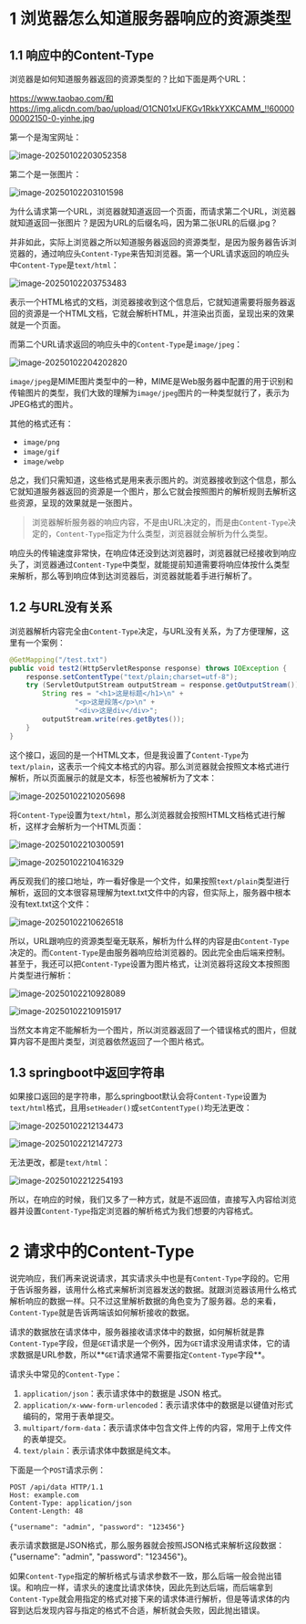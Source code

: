 # 1 浏览器怎么知道服务器响应的资源类型 

## 1.1 响应中的Content-Type

浏览器是如何知道服务器返回的资源类型的？比如下面是两个URL：

https://www.taobao.com/和https://img.alicdn.com/bao/upload/O1CN01xUFKGv1RkkYXKCAMM_!!6000000002150-0-yinhe.jpg

第一个是淘宝网址：

![image-20250102203052358](assets/image-20250102203052358.png)

第二个是一张图片：

![image-20250102203101598](assets/image-20250102203101598.png)

为什么请求第一个URL，浏览器就知道返回一个页面，而请求第二个URL，浏览器就知道返回一张图片？是因为URL的后缀名吗，因为第二张URL的后缀.jpg？

并非如此，实际上浏览器之所以知道服务器返回的资源类型，是因为服务器告诉浏览器的，通过响应头`Content-Type`来告知浏览器。第一个URL请求返回的响应头中`Content-Type`是`text/html`：

![image-20250102203753483](assets/image-20250102203753483.png)

表示一个HTML格式的文档，浏览器接收到这个信息后，它就知道需要将服务器返回的资源是一个HTML文档，它就会解析HTML，并渲染出页面，呈现出来的效果就是一个页面。

而第二个URL请求返回的响应头中的`Content-Type`是`image/jpeg`：

![image-20250102204202820](assets/image-20250102204202820.png)

`image/jpeg`是MIME图片类型中的一种，MIME是Web服务器中配置的用于识别和传输图片的类型，我们大致的理解为`image/jpeg`图片的一种类型就行了，表示为JPEG格式的图片。

其他的格式还有：

- `image/png`
- `image/gif`
- `image/webp`

总之，我们只需知道，这些格式是用来表示图片的。浏览器接收到这个信息，那么它就知道服务器返回的资源是一个图片，那么它就会按照图片的解析规则去解析这些资源，呈现的效果就是一张图片。

> 浏览器解析服务器的响应内容，不是由URL决定的，而是由`Content-Type`决定的，`Content-Type`指定为什么类型，浏览器就会解析为什么类型。

响应头的传输速度非常快，在响应体还没到达浏览器时，浏览器就已经接收到响应头了，浏览器通过`Content-Type`中类型，就能提前知道需要将响应体按什么类型来解析，那么等到响应体到达浏览器后，浏览器就能着手进行解析了。

## 1.2 与URL没有关系

浏览器解析内容完全由`Content-Type`决定，与URL没有关系，为了方便理解，这里有一个案例：

```java
@GetMapping("/test.txt")
public void test2(HttpServletResponse response) throws IOException {
    response.setContentType("text/plain;charset=utf-8");
    try (ServletOutputStream outputStream = response.getOutputStream()) {
        String res = "<h1>这是标题</h1>\n" +
                "<p>这是段落</p>\n" +
                "<div>这是div</div>";
        outputStream.write(res.getBytes());
    }
}
```

这个接口，返回的是一个HTML文本，但是我设置了`Content-Type`为`text/plain`，这表示一个纯文本格式的内容。那么浏览器就会按照文本格式进行解析，所以页面展示的就是文本，标签也被解析为了文本：

![image-20250102210205698](assets/image-20250102210205698.png)

将`Content-Type`设置为`text/html`，那么浏览器就会按照HTML文档格式进行解析，这样才会解析为一个HTML页面：

![image-20250102210300591](assets/image-20250102210300591.png)

![image-20250102210416329](assets/image-20250102210416329.png)

再反观我们的接口地址，咋一看好像是一个文件，如果按照`text/plain`类型进行解析，返回的文本很容易理解为text.txt文件中的内容，但实际上，服务器中根本没有text.txt这个文件：

![image-20250102210626518](assets/image-20250102210626518.png)

所以，URL跟响应的资源类型毫无联系，解析为什么样的内容是由`Content-Type`决定的。而`Content-Type`是由服务器响应给浏览器的。因此完全由后端来控制。甚至于，我还可以把`Content-Type`设置为图片格式，让浏览器将这段文本按照图片类型进行解析：

![image-20250102210928089](assets/image-20250102210928089.png)

![image-20250102210915917](assets/image-20250102210915917.png)

当然文本肯定不能解析为一个图片，所以浏览器返回了一个错误格式的图片，但就算内容不是图片类型，浏览器依然返回了一个图片格式。

## 1.3 springboot中返回字符串

如果接口返回的是字符串，那么springboot默认会将`Content-Type`设置为`text/html`格式，且用`setHeader()`或`setContentType()`均无法更改：

![image-20250102212134473](assets/image-20250102212134473.png)

![image-20250102212147273](assets/image-20250102212147273.png)

无法更改，都是`text/html`：

![image-20250102212254193](assets/image-20250102212254193.png)

所以，在响应的时候，我们又多了一种方式，就是不返回值，直接写入内容给浏览器并设置`Content-Type`指定浏览器的解析格式为我们想要的内容格式。



# 2 请求中的Content-Type

说完响应，我们再来说说请求，其实请求头中也是有`Content-Type`字段的。它用于告诉服务器，该用什么格式来解析浏览器发送的数据。就跟浏览器该用什么格式解析响应的数据一样。只不过这里解析数据的角色变为了服务器。总的来看，`Content-Type`就是告诉两端该如何解析接收的数据。

请求的数据放在请求体中，服务器接收请求体中的数据，如何解析就是靠`Content-Type`字段，但是`GET`请求是一个例外，因为`GET`请求没用请求体，它的请求数据是URL参数，所以**`GET`请求通常不需要指定`Content-Type`字段**。

请求头中常见的`Content-Type`：

1. `application/json`：表示请求体中的数据是 JSON 格式。
2. `application/x-www-form-urlencoded`：表示请求体中的数据是以键值对形式编码的，常用于表单提交。
3. `multipart/form-data`：表示请求体中包含文件上传的内容，常用于上传文件的表单提交。
4. `text/plain`：表示请求体中数据是纯文本。

下面是一个`POST`请求示例：

```http
POST /api/data HTTP/1.1
Host: example.com
Content-Type: application/json
Content-Length: 48

{"username": "admin", "password": "123456"}
```

表示请求数据是JSON格式，那么服务器就会按照JSON格式来解析这段数据：{"username": "admin", "password": "123456"}。

如果`Content-Type`指定的解析格式与请求参数不一致，那么后端一般会抛出错误。和响应一样，请求头的速度比请求体快，因此先到达后端，而后端拿到`Content-Type`就会用指定的格式对接下来的请求体进行解析，但是等请求体的内容到达后发现内容与指定的格式不合适，解析就会失败，因此抛出错误。